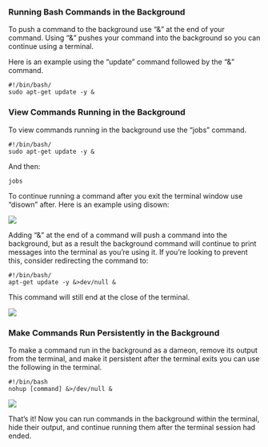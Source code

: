 ### Running Bash Commands in the Background

To push a command to the background use “&” at the end of your command. Using “&” pushes your command into the background so you can continue using a terminal.

Here is an example using the “update” command followed by the “&” command.

	#!/bin/bash/
	sudo apt-get update -y &

### View Commands Running in the Background

To view commands running in the background use the “jobs” command.

	#!/bin/bash/
	sudo apt-get update -y &

And then:

	jobs


To continue running a command after you exit the terminal window use “disown” after. Here is an example using disown:

![](images/bash-background-disown-jobs.jpg)

Adding “&” at the end of a command will push a command into the background, but as a result the background command will continue to print messages into the terminal as you’re using it. 
If you’re looking to prevent this, consider redirecting the command to:

	#!/bin/bash/
	apt-get update -y &>dev/null &

This command will still end at the close of the terminal.

![](/images/bash-background-dev-null-e1459219851329.jpg)

### Make Commands Run Persistently in the Background 

To make a command run in the background as a dameon, remove its output from the terminal, and make it persistent after the terminal exits you can use the following in the terminal.

	#!/bin/bash
	nohup [command] &>/dev/null &

![](/images/bash-background-no-hup-e1459220107918.png)

That’s it! Now you can run commands in the background within the terminal, hide their output, and continue running them after the terminal session had ended. 


